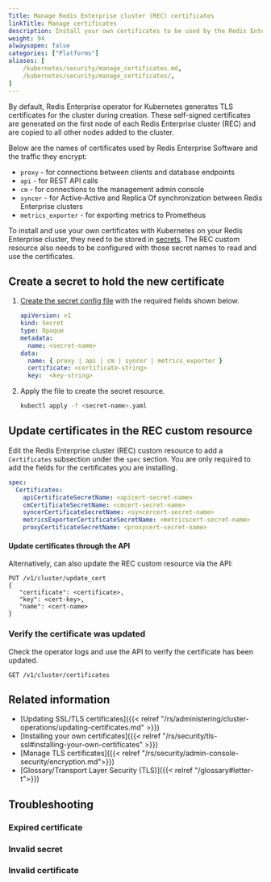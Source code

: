```yaml
---
Title: Manage Redis Enterprise cluster (REC) certificates
linkTitle: Manage certificates
description: Install your own certificates to be used by the Redis Enterprise cluster's operator. 
weight: 94
alwaysopen: false
categories: ["Platforms"]
aliases: [ 
    /kubernetes/security/manage_certificates.md,
    /kubernetes/security/manage_certificates/,
]
---
```


By default, Redis Enterprise operator for Kubernetes generates TLS certificates for the cluster during creation. These self-signed certificates are generated on the first node of each Redis Enterprise cluster (REC) and are copied to all other nodes added to the cluster.

Below are the names of certificates used by Redis Enterprise Software and the traffic they encrypt:

- `proxy` - for connections between clients and database endpoints
- `api` - for REST API calls
- `cm` - for connections to the management admin console
- `syncer` - for Active-Active and Replica Of synchronization between Redis Enterprise clusters
- `metrics_exporter` - for exporting metrics to Prometheus

To install and use your own certificates with Kubernetes on your Redis Enterprise cluster, they need to be stored in [secrets](https://kubernetes.io/docs/concepts/configuration/secret/). The REC custom resource also needs to be configured with those secret names to read and use the certificates.

## Create a secret to hold the new certificate

1. [Create the secret config file](https://kubernetes.io/docs/tasks/configmap-secret/managing-secret-using-config-file/) with the required fields shown below.

    ```yaml
    apiVersion: v1
    kind: Secret
    type: Opaque
    metadata:
      name: <secret-name>
    data:
      name: { proxy | api | cm | syncer | metrics_exporter } 
      certificate: <certificate-string>
      key:  <key-string>  
    ```

1. Apply the file to create the secret resource.
    ```bash
    kubectl apply -f <secret-name>.yaml
    ```

## Update certificates in the REC custom resource

Edit the Redis Enterprise cluster (REC) custom resource to add a `Certificates` subsection under the `spec` section. You are only required to add the fields for the certificates you are installing.

```yaml
spec:
  Certificates:
    apiCertificateSecretName: <apicert-secret-name>
    cmCertificateSecretName: <cmcert-secret-name>
    syncerCertificateSecretName: <syncercert-secret-name>
    metricsExporterCertificateSecretName: <metricscert-secret-name>
    proxyCertificateSecretName: <proxycert-secret-name>
```

#### Update certificates through the API

Alternatively, can also update the REC custom resource via the API:

```API
PUT /v1/cluster/update_cert
{
   "certificate": <certificate>, 
   "key": <cert-key>,
   "name": <cert-name> 
}
```

### Verify the certificate was updated

Check the operator logs and use the API to verify the certificate has been updated.

  ```api
  GET /v1/cluster/certificates
  ```

## Related information

- [Updating SSL/TLS certificates]({{< relref "/rs/administering/cluster-operations/updating-certificates.md" >}})
- [Installing your own certificates]({{< relref "/rs/security/tls-ssl#installing-your-own-certificates" >}})
- [Manage TLS certificates]({{< relref "/rs/security/admin-console-security/encryption.md">}})
- [Glossary/Transport Layer Security (TLS)]({{< relref "/glossary#letter-t">}})

## Troubleshooting

### Expired certificate

### Invalid secret

### Invalid certificate

